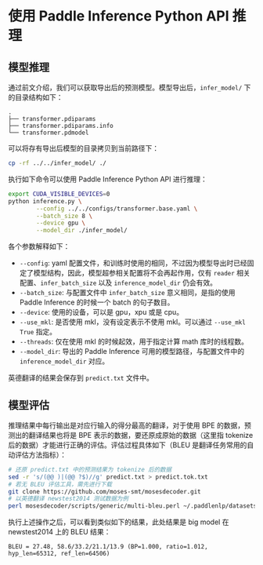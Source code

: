 # 使用 Paddle Inference Python API 推理

## 模型推理

通过前文介绍，我们可以获取导出后的预测模型。模型导出后，`infer_model/` 下的目录结构如下：

``` text
.
├── transformer.pdiparams
├── transformer.pdiparams.info
└── transformer.pdmodel
```

可以将存有导出后模型的目录拷贝到当前路径下：

``` sh
cp -rf ../../infer_model/ ./
```

执行如下命令可以使用 Paddle Inference Python API 进行推理：

``` sh
export CUDA_VISIBLE_DEVICES=0
python inference.py \
        --config ../../configs/transformer.base.yaml \
        --batch_size 8 \
        --device gpu \
        --model_dir ./infer_model/
```

各个参数解释如下：
* `--config`: yaml 配置文件，和训练时使用的相同，不过因为模型导出时已经固定了模型结构，因此，模型超参相关配置将不会再起作用，仅有 `reader` 相关配置、`infer_batch_size` 以及 `inference_model_dir` 仍会有效。
* `--batch_size`: 与配置文件中 `infer_batch_size` 意义相同，是指的使用 Paddle Inference 的时候一个 batch 的句子数目。
* `--device`: 使用的设备，可以是 gpu，xpu 或是 cpu。
* `--use_mkl`: 是否使用 mkl，没有设定表示不使用 mkl。可以通过 `--use_mkl True` 指定。
* `--threads`: 仅在使用 mkl 的时候起效，用于指定计算 math 库时的线程数。
* `--model_dir`: 导出的 Paddle Inference 可用的模型路径，与配置文件中的 `inference_model_dir` 对应。

英德翻译的结果会保存到 `predict.txt` 文件中。

## 模型评估

推理结果中每行输出是对应行输入的得分最高的翻译，对于使用 BPE 的数据，预测出的翻译结果也将是 BPE 表示的数据，要还原成原始的数据（这里指 tokenize 后的数据）才能进行正确的评估。评估过程具体如下（BLEU 是翻译任务常用的自动评估方法指标）：

``` sh
# 还原 predict.txt 中的预测结果为 tokenize 后的数据
sed -r 's/(@@ )|(@@ ?$)//g' predict.txt > predict.tok.txt
# 若无 BLEU 评估工具，需先进行下载
git clone https://github.com/moses-smt/mosesdecoder.git
# 以英德翻译 newstest2014 测试数据为例
perl mosesdecoder/scripts/generic/multi-bleu.perl ~/.paddlenlp/datasets/WMT14ende/WMT14.en-de/wmt14_ende_data/newstest2014.tok.de < predict.tok.txt
```

执行上述操作之后，可以看到类似如下的结果，此处结果是 big model 在 newstest2014 上的 BLEU 结果：
```
BLEU = 27.48, 58.6/33.2/21.1/13.9 (BP=1.000, ratio=1.012, hyp_len=65312, ref_len=64506)
```
